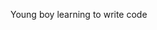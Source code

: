 Young boy learning to write code

 



<!---
potsephsboi/potsephsboi is a ✨ special ✨ repository because its `README.md` (this file) appears on your GitHub profile.
You can click the Preview link to take a look at your changes.
--->
